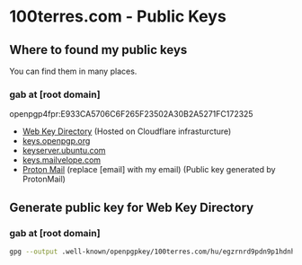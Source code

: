 # 100terres.com - Public Keys

## Where to found my public keys

You can find them in many places.

### gab at [root domain]

openpgp4fpr:E933CA5706C6F265F23502A30B2A5271FC172325

- [Web Key Directory](https://openpgpkey.100terres.com/.well-known/openpgpkey/100terres.com/hu/egzrnrd9pdn9p1hdnhmbj76xr7iospm1) (Hosted on Cloudflare infrasturcture)
- [keys.openpgp.org](https://keys.openpgp.org/search?q=E933CA5706C6F265F23502A30B2A5271FC172325)
- [keyserver.ubuntu.com](https://keyserver.ubuntu.com/pks/lookup?search=E933CA5706C6F265F23502A30B2A5271FC172325&fingerprint=on&op=index)
- [keys.mailvelope.com](https://keys.mailvelope.com/pks/lookup?op=get&search=E933CA5706C6F265F23502A30B2A5271FC172325)
- [Proton Mail](https://mail-api.proton.me/pks/lookup?op=get&search=[email]) (replace [email] with my email) (Public key generated by ProtonMail)

## Generate public key for Web Key Directory

### gab at [root domain]

```sh
gpg --output .well-known/openpgpkey/100terres.com/hu/egzrnrd9pdn9p1hdnhmbj76xr7iospm1 --export E933CA5706C6F265F23502A30B2A5271FC172325
```
